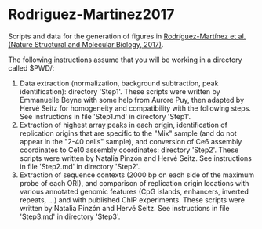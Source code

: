 # Rodriguez-Martinez2017
Scripts and data for the generation of figures in [Rodríguez-Martínez et al. (Nature Structural and Molecular Biology, 2017)](https://www.ncbi.nlm.nih.gov/pubmed/28112731 "PubMed link").

The following instructions assume that you will be working in a directory called $PWD/:

1. Data extraction (normalization, background subtraction, peak identification): directory 'Step1'. These scripts were written by Emmanuelle Beyne with some help from Aurore Puy, then adapted by Hervé Seitz for homogeneity and compatibility with the following steps. See instructions in file 'Step1.md' in directory 'Step1'.
2. Extraction of highest array peaks in each origin, identification of replication origins that are specific to the "Mix" sample (and do not appear in the "2-40 cells" sample), and conversion of Ce6 assembly coordinates to Ce10 assembly coordinates: directory 'Step2'. These scripts were written by Natalia Pinzón and Hervé Seitz. See instructions in file 'Step2.md' in directory 'Step2'.
3. Extraction of sequence contexts (2000 bp on each side of the maximum probe of each ORI), and comparison of replication origin locations with various annotated genomic features (CpG islands, enhancers, inverted repeats, ...) and with published ChIP experiments. These scripts were written by Natalia Pinzón and Hervé Seitz. See instructions in file 'Step3.md' in directory 'Step3'.
